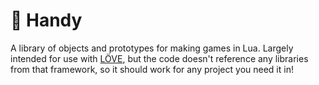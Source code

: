 # 👋 Handy

A library of objects and prototypes for making games in Lua. Largely intended
for use with [LÖVE](https://love2d.org/), but the code doesn't reference any
libraries from that framework, so it should work for any project you need it
in!